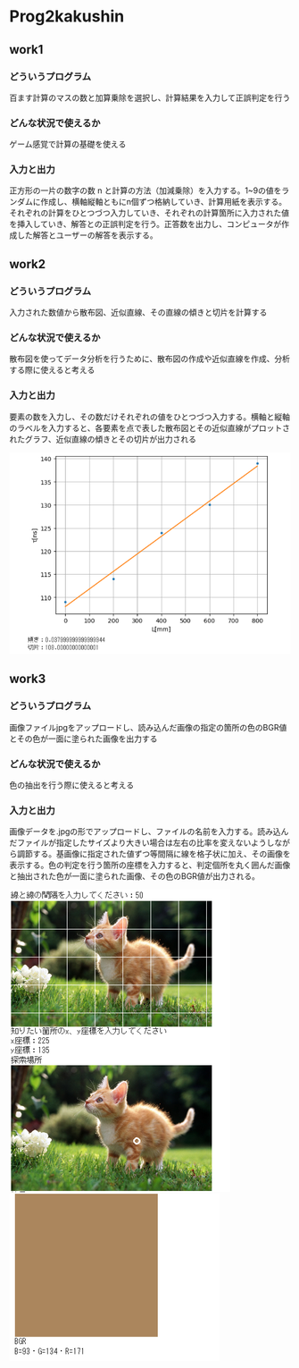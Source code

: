 # Prog2kakushin
## work1
### どういうプログラム
百ます計算のマスの数と加算乗除を選択し、計算結果を入力して正誤判定を行う

### どんな状況で使えるか
ゲーム感覚で計算の基礎を使える

### 入力と出力
正方形の一片の数字の数 n と計算の方法（加減乗除）を入力する。1~9の値をランダムに作成し、横軸縦軸ともにn個ずつ格納していき、計算用紙を表示する。それぞれの計算をひとつづつ入力していき、それぞれの計算箇所に入力された値を挿入していき、解答との正誤判定を行う。正答数を出力し、コンピュータが作成した解答とユーザーの解答を表示する。



## work2
### どういうプログラム
入力された数値から散布図、近似直線、その直線の傾きと切片を計算する

### どんな状況で使えるか
散布図を使ってデータ分析を行うために、散布図の作成や近似直線を作成、分析する際に使えると考える

### 入力と出力
要素の数を入力し、その数だけそれぞれの値をひとつづつ入力する。横軸と縦軸のラベルを入力すると、各要素を点で表した散布図とその近似直線がプロットされたグラフ、近似直線の傾きとその切片が出力される

![Test Image2](image/work2.png)

## work3
### どういうプログラム
画像ファイルjpgをアップロードし、読み込んだ画像の指定の箇所の色のBGR値とその色が一面に塗られた画像を出力する

### どんな状況で使えるか
色の抽出を行う際に使えると考える

### 入力と出力
画像データを.jpgの形でアップロードし、ファイルの名前を入力する。読み込んだファイルが指定したサイズより大きい場合は左右の比率を変えないようしながら調節する。基画像に指定された値ずつ等間隔に線を格子状に加え、その画像を表示する。色の判定を行う箇所の座標を入力すると、判定個所を丸く囲んだ画像と抽出された色が一面に塗られた画像、その色のBGR値が出力される。

![Test Image3](image/work3-1.png)
![Test Image4](image/work3-2.png)
